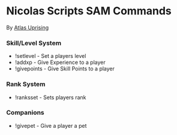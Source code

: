 # Nicolas Scripts SAM Commands
By [Atlas Uprising](https://scp.gg)
### Skill/Level System
 - !setlevel - Set a players level
 - !addxp - Give Experience to a player
 - !givepoints - Give Skill Points to a player
### Rank System
 - !ranksset - Sets players rank
### Companions
 - !givepet - Give a player a pet
